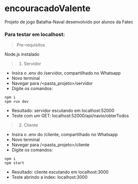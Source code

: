 # encouracadoValente
Projeto de jogo Batalha-Naval desenvolvido por alunos da Fatec

### Para testar em localhost:

> Pre-requisitos

Node.js instalado

> 1. Servidor

- Insira o .env do /servidor, compartilhado no Whatsapp
- Novo terminal
- Navegar para /<pasta_projeto>/servidor
- Digite os comandos:
```
npm i
npm run dev
```
- Resultado: servidor escutando em localhost:52000
- Teste com um GET: localhost:52000/api/navio/obterTodos

> 2. Cliente

- Insira o .env do /cliente, compartilhado no Whatsapp
- Novo terminal
- Navegar para /<pasta_projeto>/cliente
- Digite os comandos:
```
npm i
npm start
```
- Resultado: cliente escutando em localhost:3000
- Teste abrindo a index: localhost:3000
